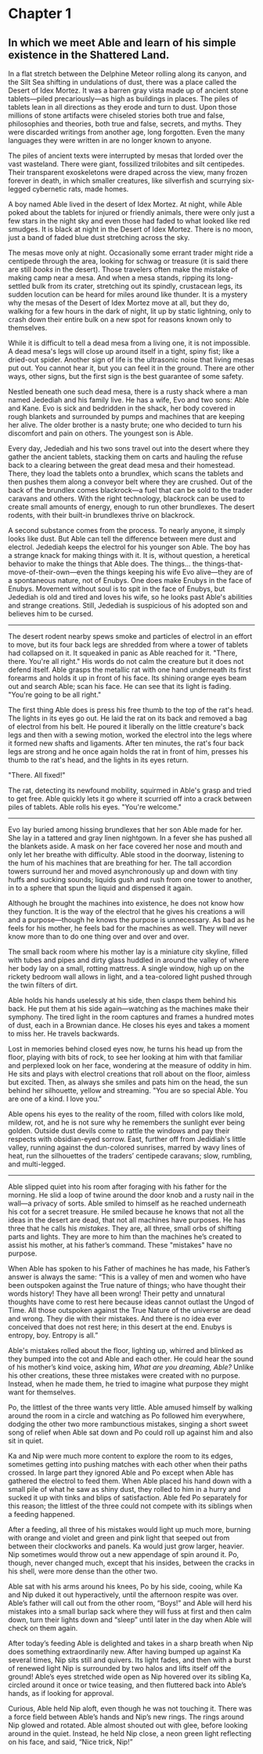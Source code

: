 # Chapter 1

## In which we meet Able and learn of his simple existence in the Shattered Land.

In a flat stretch between the Delphine Meteor rolling along its canyon, and the Silt Sea shifting in undulations of dust, there was a place called the Desert of Idex Mortez. It was a barren gray vista made up of ancient stone tablets—piled precariously—as high as buildings in places. The piles of tablets lean in all directions as they erode and turn to dust. Upon those millions of stone artifacts were chiseled stories both true and false, philosophies and theories, both true and false, secrets, and myths. They were discarded writings from another age, long forgotten. Even the many languages they were written in are no longer known to anyone.

The piles of ancient texts were interrupted by mesas that lorded over the vast wasteland. There were giant, fossilized trilobites and silt centipedes. Their transparent exoskeletons were draped across the view, many frozen forever in death, in which smaller creatures, like silverfish and scurrying six-legged cybernetic rats, made homes.

A boy named Able lived in the desert of Idex Mortez. At night, while Able poked about the tablets for injured or friendly animals, there were only just a few stars in the night sky and even those had faded to what looked like red smudges. It is black at night in the Desert of Idex Mortez. There is no moon, just a band of faded blue dust stretching across the sky.

The mesas move only at night. Occasionally some errant trader might ride a centipede through the area, looking for schwag or treasure (it is said there are still _books_ in the desert). Those travelers often make the mistake of making camp near a mesa. And when a mesa stands, ripping its long-settled bulk from its crater, stretching out its spindly, crustacean legs, its sudden locution can be heard for miles around like thunder. It is a mystery why the mesas of the Desert of Idex Mortez move at all, but they do, walking for a few hours in the dark of night, lit up by static lightning, only to crash down their entire bulk on a new spot for reasons known only to themselves.

While it is difficult to tell a dead mesa from a living one, it is not impossible. A dead mesa's legs will close up around itself in a tight, spiny fist; like a dried-out spider. Another sign of life is the ultrasonic noise that living mesas put out. You cannot hear it, but you can feel it in the ground. There are other ways, other signs, but the first sign is the best guarantee of some safety.

Nestled beneath one such dead mesa, there is a rusty shack where a man named Jedediah and his family live. He has a wife, Evo and two sons: Able and Kane. Evo is sick and bedridden in the shack, her body covered in rough blankets and surrounded by pumps and machines that are keeping her alive. The older brother is a nasty brute; one who decided to turn his discomfort and pain on others. The youngest son is Able.

Every day, Jedediah and his two sons travel out into the desert where they gather the ancient tablets, stacking them on carts and hauling the refuse back to a clearing between the great dead mesa and their homestead. There, they load the tablets onto a brundlex, which scans the tablets and then pushes them along a conveyor belt where they are crushed. Out of the back of the brundlex comes blackrock—a fuel that can be sold to the trader caravans and others. With the right technology, blackrock can be used to create small amounts of energy, enough to run other brundlexes. The desert rodents, with their built-in brundlexes thrive on blackrock.

A second substance comes from the process. To nearly anyone, it simply looks like dust. But Able can tell the difference between mere dust and electrol. Jedediah keeps the electrol for his younger son Able. The boy has a strange knack for making things with it. It is, without question, a heretical behavior to make the things that Able does. The things... the things-that-move-of-their-own—even the things keeping his wife Evo alive—they are of a spontaneous nature, not of Enubys. One does  make Enubys in the face of Enubys. Movement without soul is to spit in the face of Enubys, but Jedediah is old and tired and loves his wife, so he looks past Able's abilities and strange creations. Still, Jedediah is suspicious of his adopted son and believes him to be cursed.

* * *

The desert rodent nearby spews smoke and particles of electrol in an effort to move, but its four back legs are shredded from where a tower of tablets had collapsed on it. It squeaked in panic as Able reached for it. "There, there. You're all right." His words do not calm the creature but it does not defend itself. Able grasps the metallic rat with one hand underneath its first forearms and holds it up in front of his face. Its shining orange eyes beam out and search Able; scan his face. He can see that its light is fading. "You're going to be all right."

The first thing Able does is press his free thumb to the top of the rat's head. The lights in its eyes go out. He laid the rat on its back and removed a bag of electrol from his belt. He poured it liberally on the little creature's back legs and then with a sewing motion, worked the electrol into the legs where it formed new shafts and ligaments. After ten minutes, the rat's four back legs are strong and he once again holds the rat in front of him, presses his thumb to the rat's head, and the lights in its eyes return.

"There. All fixed!"

The rat, detecting its newfound mobility, squirmed in Able's grasp and tried to get free. Able quickly lets it go where it scurried off into a crack between piles of tablets. Able rolls his eyes. "You're welcome."

* * *

Evo lay buried among hissing brundlexes that her son Able made for her. She lay in a tattered and gray linen nightgown. In a fever she has pushed all the blankets aside. A mask on her face covered her nose and mouth and only let her breathe with difficulty. Able stood in the doorway, listening to the hum of his machines that are breathing for her. The tall accordion towers surround her and moved asynchronously up and down with tiny huffs and sucking sounds; liquids gush and rush from one tower to another, in to a sphere that spun the liquid and dispensed it again.

Although he brought the machines into existence, he does not know how they function. It is the way of the electrol that he gives his creations a will and a purpose—though he knows the purpose is unnecessary. As bad as he feels for his mother, he feels bad for the machines as well. They will never know more than to do one thing over and over and over.

The small back room where his mother lay is a miniature city skyline, filled with tubes and pipes and dirty glass huddled in around the valley of where her body lay on a small, rotting mattress. A single window, high up on the rickety bedroom wall allows in light, and a tea-colored light pushed through the twin filters of dirt.

Able holds his hands uselessly at his side, then clasps them behind his back. He put them at his side again—watching as the machines make their symphony. The tired light in the room captures and frames a hundred motes of dust, each in a Brownian dance. He closes his eyes and takes a moment to miss her. He travels backwards.

Lost in memories behind closed eyes now, he turns his head up from the floor, playing with bits of rock, to see her looking at him with that familiar and perplexed look on her face, wondering at the measure of oddity in him. He sits and plays with electrol creations that roll about on the floor, aimless but excited. Then, as always she smiles and pats him on the head, the sun behind her silhouette, yellow and streaming. "You are so special Able. You are one of a kind. I love you."

Able opens his eyes to the reality of the room, filled with colors like mold, mildew, rot, and he is not sure why he remembers the sunlight ever being golden. Outside dust devils come to rattle the windows and pay their respects with obsidian-eyed sorrow. East, further off from Jedidiah's little valley, running against the dun-colored sunrises, marred by wavy lines of heat, run the silhouettes of the traders’ centipede caravans; slow, rumbling, and multi-legged.

* * *

Able slipped quiet into his room after foraging with his father for the morning. He slid a loop of twine around the door knob and a rusty nail in the wall—a privacy of sorts. Able smiled to himself as he reached underneath his cot for a secret treasure. He smiled because he knows that not all the ideas in the desert are dead, that not all machines have purposes. He has three that he calls his *mistakes*. They are, all three, small orbs of shifting parts and lights. They are more to him than the machines he’s created to assist his mother, at his father’s command. These "mistakes" have no purpose.

When Able has spoken to his Father of machines he has made, his Father’s answer is always the same: “This is a valley of men and women who have been outspoken against the True nature of things; who have thought their words history! They have all been wrong! Their petty and unnatural thoughts have come to rest here because ideas cannot outlast the Ungod of Time. All those outspoken against the True Nature of the universe are dead and wrong. They die with their mistakes. And there is no idea ever conceived that does not rest here; in this desert at the end. Enubys is entropy, boy. Entropy is all.”

Able's mistakes rolled about the floor, lighting up, whirred and blinked as they bumped into the cot and Able and each other. He could hear the sound of his mother’s kind voice, asking him, *What are you dreaming, Able?* Unlike his other creations, these three mistakes were created with no purpose. Instead, when he made them, he tried to imagine what purpose they might want for themselves. 

Po, the littlest of the three wants very little. Able amused himself by walking around the room in a circle and watching as Po followed him everywhere, dodging the other two more rambunctious mistakes, singing a short sweet song of relief when Able sat down and Po could roll up against him and also sit in quiet.

Ka and Nip were much more content to explore the room to its edges, sometimes getting into pushing matches with each other when their paths crossed. In large part they ignored Able and Po except when Able has gathered the electrol to feed them. When Able placed his hand down with a small pile of what he saw as shiny dust, they rolled to him in a hurry and sucked it up with tinks and blips of satisfaction. Able fed Po separately for this reason; the littlest of the three could not compete with its siblings when a feeding happened.

After a feeding, all three of his mistakes would light up much more, burning with orange and violet and green and pink light that seeped out from between their clockworks and panels. Ka would just grow larger, heavier. Nip sometimes would throw out a new appendage of spin around it. Po, though, never changed much, except that his insides, between the cracks in his shell, were more dense than the other two.

Able sat with his arms around his knees, Po by his side, cooing, while Ka and Nip duked it out hyperactively, until the afternoon respite was over. Able’s father will call out from the other room, “Boys!” and Able will herd his mistakes into a small burlap sack where they will fuss at first and then calm down, turn their lights down and “sleep” until later in the day when Able will check on them again.

After today’s feeding Able is delighted and takes in a sharp breath when Nip does something extraordinarily new. After having bumped up against Ka several times, Nip sits still and quivers. Its light fades, and then with a burst of renewed light Nip is surrounded by two halos and lifts itself off the ground! Able’s eyes stretched wide open as Nip hovered over its sibling Ka, circled around it once or twice teasing, and then fluttered back into Able’s hands, as if looking for approval.

Curious, Able held Nip aloft, even though he was not touching it. There was a force field between Able’s hands and Nip’s new rings. The rings around Nip glowed and rotated. Able almost shouted out with glee, before looking around in the quiet. Instead, he held Nip close, a neon green light reflecting on his face, and said, “Nice trick, Nip!”